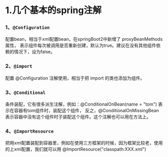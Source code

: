 # 1.几个基本的spring注解
### 1、```@Configuration```
配置bean，相当于xml配置bean，在springBoot2中新增了 proxyBeanMethods 属性，
表示组件每次被调用是否重新创建，默认为true。建议在没有其他组件依赖的情况下，设为false。
### 2、```@import```
配置 @Configuration 注解使用，相当于把 import 的类也添加为组件。
### 3、```@Conditional```
条件装配，它有很多派生注解，例如：@ConditionalOnBean(name = "tom") 表示在容器有tom组件时，装配这个组件，
反之，@ConditionalOnMissingBean 表示容器中没有这个组件时子装配这个组件。这个注解也可以用在方法上。
### 4、```@ImportResource```
把用xml配置装配到容器里，例如在使用三方框架的时候，因为框架比较老，使用的上xml配置，我们就可以用 @ImportResource("classpath:XXX.xml")